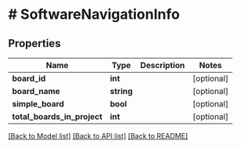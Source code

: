 # # SoftwareNavigationInfo

## Properties

Name | Type | Description | Notes
------------ | ------------- | ------------- | -------------
**board_id** | **int** |  | [optional]
**board_name** | **string** |  | [optional]
**simple_board** | **bool** |  | [optional]
**total_boards_in_project** | **int** |  | [optional]

[[Back to Model list]](../../README.md#models) [[Back to API list]](../../README.md#endpoints) [[Back to README]](../../README.md)
